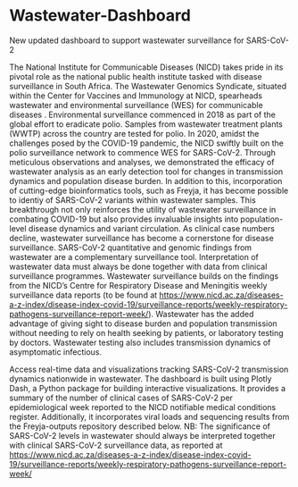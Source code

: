 # Wastewater-Dashboard

New updated dashboard to support wastewater surveillance for SARS-CoV-2

The National Institute for Communicable Diseases (NICD) takes pride in its pivotal role as  the national public health institute tasked with disease surveillance in South Africa. The Wastewater Genomics Syndicate, situated within the Center for Vaccines and Immunology at NICD, spearheads wastewater and environmental  surveillance (WES) for communicable diseases . 
Environmental surveillance commenced in 2018 as part of the global effort to eradicate polio. Samples from wastewater treatment plants (WWTP) across the country are tested for polio. In 2020, amidst the challenges posed by the COVID-19 pandemic, the NICD swiftly built on the polio surveillance network to commence WES for  SARS-CoV-2. Through meticulous observations and analyses,  we demonstrated the efficacy of wastewater analysis as an early detection tool for changes in transmission dynamics and population disease burden. In addition to this, incorporation of  cutting-edge bioinformatics tools, such as Freyja, it has become possible to identiy of SARS-CoV-2 variants within wastewater samples.  This breakthrough not only reinforces the utility of wastewater surveillance in combating COVID-19 but also provides invaluable insights into population-level disease dynamics and variant circulation. As clinical case numbers decline, wastewater surveillance has become a cornerstone for disease surveillance. 
SARS-CoV-2 quantitative and genomic findings from wastewater are a complementary surveillance tool. Interpretation of wastewater data must always be done together with data from clinical surveillance programmes. Wastewater surveillance builds on the findings from the NICD’s Centre for Respiratory Disease and Meningitis weekly surveillance data reports (to be found at  https://www.nicd.ac.za/diseases-a-z-index/disease-index-covid-19/surveillance-reports/weekly-respiratory-pathogens-surveillance-report-week/). Wastewater has the added advantage of giving sight to disease burden and population transmission without needing to rely on health seeking by patients, or laboratory testing by doctors. Wastewater testing also includes transmission dynamics of asymptomatic infectious.

Access real-time data and visualizations tracking SARS-CoV-2 transmission dynamics nationwide in wastewater. The dashboard is built using Plotly Dash, a Python package for building interactive visualizations. It provides a summary of the number of clinical cases of SARS-CoV-2 per epidemiological week reported to the NICD notifiable medical conditions register. Additionally, it incorporates viral loads and sequencing results from the Freyja-outputs repository described below. NB: The significance of SARS-CoV-2 levels in wastewater should always be interpreted together with clinical SARS-CoV-2 surveillance data, as reported at https://www.nicd.ac.za/diseases-a-z-index/disease-index-covid-19/surveillance-reports/weekly-respiratory-pathogens-surveillance-report-week/  

